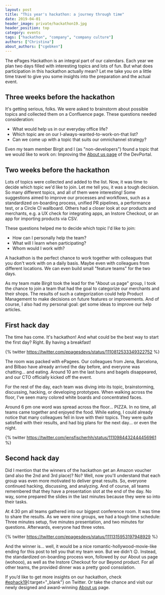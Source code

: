 ```yaml
---
layout: post
title: "This year's hackathon: a journey through time"
date: 2019-04-01
header_image: private/hackathon19.jpg
header_position: top
category: events
tags: ["hackathon", "company", "company culture"]
authors: ["Christina"]
about_authors: ["cgebken"]
---
```


The ePages Hackathon is an integral part of our calendars.
Each year we plan two days filled with interesting topics and lots of fun.
But what does participation in this hackathon actually mean?
Let me take you on a little time travel to give you some insights into the preparation and the actual event.

## Three weeks before the hackathon

It's getting serious, folks.
We were asked to brainstorm about possible topics and collected them on a Confluence page.
These questions needed consideration:
- What would help us in our everyday office life?
- Which topic are on our I-always-wanted-to-work-on-that list?
- Can we come up with a topic that suits our omnichannel strategy?

Even my team member Birgit and I (as "non-developers") found a topic that we would like to work on:  Improving the [About us page](/about/) of the DevPortal.

## Two weeks before the hackathon

Lots of topics were collected and added to the list.
Now, it was time to decide which topic we'd like to join.
Let me tell you, it was a tough decision.
So many different topics, and all of them were interesting!
Some suggestions aimed to improve our processes and workflows, such as a standardized on-boarding process, unified PR pipelines, a performance test, or a Circle CI wallboard.
Others had a closer look at our products and merchants, e.g. a UX check for integrating apps, an Instore Checkout, or an app for importing products via CSV.

These questions helped me to decide which topic I'd like to join:
- How can I personally help the team?
- What will I learn when participating?
- Whom would I work with? 

A hackathon is the perfect chance to work together with colleagues that you don't work with on a daily basis.
Maybe even with colleagues from different locations.
We can even build small "feature teams" for the two days.

As my team mate Birgit took the lead for the "About us page" group, I took the chance to join a team that had the goal to categorize our merchants and their shops.
The results of such a categorization could help Product Management to make decisions on future features or improvements.
And of course, I also had my personal goal: get some ideas to improve our help articles.

## First hack day

The time has come.
It's hackathon!
And what could be the best way to start the first day?
Right.
By having a breakfast! 

{% twitter https://twitter.com/epagesdevs/status/1110812533349322752 %}

The room was packed with ePagees.
Our colleagues from Jena, Barcelona, and Bilbao have already arrived the day before, and everyone was chatting... and eating.
Around 10 am the last buns and bagels disappeared, and our CTO officially kicked off the event.

For the rest of the day, each team was diving into its topic, brainstorming, discussing, hacking, or developing prototypes.
When walking across the floor, I've seen many colored white boards and concentrated faces.

Around 6 pm one word was spread across the floor... PIZZA.
In no time, all teams came together and enjoyed the food.
While eating, I could already notice that many colleagues fell in love with their topics.
They were quite satisfied with their results, and had big plans for the next day... or even the night.

{% twitter https://twitter.com/jensfischerhh/status/1110984432444456961 %}

## Second hack day

Did I mention that the winners of the hackathon get an Amazon voucher (and also the 2nd and 3rd place)?
No?
Well, now you'll understand that each group was even more motivated to deliver great results.
So, everyone continued hacking, discussing, and analyzing.
And of course, all teams remembered that they have a presentation slot at the end of the day.
No way, some prepared the slides in the last minutes because they were so into their tasks.

At 4:30 pm all teams gathered into our biggest conference room.
It was time to share the results.
As we were nine groups, we had a tough time schedule:
Three minutes setup, five minutes presentation, and two minutes for questions.
Afterwards, everyone had three votes.

{% twitter https://twitter.com/epagesdevs/status/1111315953197948929 %}

And the winner is... well, it would be a nice romantic-hollywood-movie-like ending for this post to tell you that my team won.
But we didn't 😉.
Instead, the standardized on-boarding process won, followed by our About us page (wohooo), as well as the Instore Checkout for our Beyond product.
For all other teams, the provided dinner was a pretty good consolation.

If you’d like to get more insights on our hackathon, check [#ephack19](https://twitter.com/hashtag/ephack19?src=hash){:target="_blank"} on Twitter.
Or take the chance and visit our newly designed and award-winning [About us](/about/) page.


